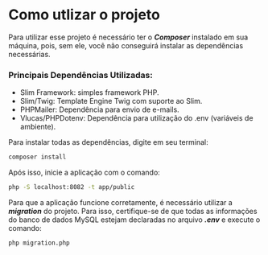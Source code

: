 # Como utlizar o projeto
Para utilizar esse projeto é necessário ter o **_Composer_** instalado em sua máquina, pois, sem ele, você não conseguirá instalar as dependências necessárias.

### Principais Dependências Utilizadas:
- Slim Framework: simples framework PHP.
- Slim/Twig: Template Engine Twig com suporte ao Slim.
- PHPMailer: Dependência para envio de e-mails.
- Vlucas/PHPDotenv: Dependência para utilização do .env (variáveis de ambiente).

Para instalar todas as dependências, digite em seu terminal:

````bash
composer install
````


Após isso, inicie a aplicação com o comando:

````bash
php -S localhost:8082 -t app/public
````

Para que a aplicação funcione corretamente, é necessário utilizar a **_migration_** do projeto. Para isso, certifique-se de que todas as informações do banco de dados MySQL estejam declaradas no arquivo **_.env_** e execute o comando:
        
````bash
php migration.php
````
